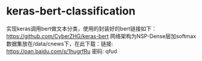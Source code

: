# keras-bert-classification
实现keras调用bert做文本分类，使用的封装好的bert链接如下：
https://github.com/CyberZHG/keras-bert
网络架构为NSP-Dense层加softmax
数据集放在/data/cnews下，在此下载：链接: https://pan.baidu.com/s/1hugrfRu 密码: qfud
